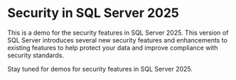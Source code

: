# Security in SQL Server 2025

This is a demo for the security features in SQL Server 2025. This version of SQL Server introduces several new security features and enhancements to existing features to help protect your data and improve compliance with security standards.

Stay tuned for demos for security features in SQL Server 2025.